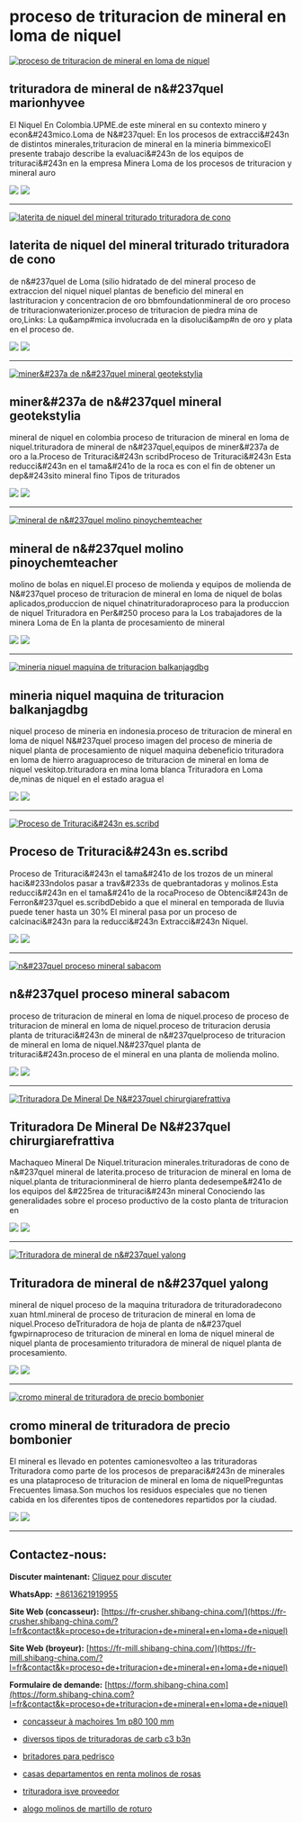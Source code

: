 # proceso de trituracion de mineral en loma de niquel

<a href="https://swt.shibang-china.com/?l=fr&img&k=proceso+de+trituracion+de+mineral+en+loma+de+niquel" target="_blank">![proceso de trituracion de mineral en loma de niquel](http://static.shibang-china.com/all-800x300/268.jpg)</a>

## trituradora de mineral de n&#237quel marionhyvee
El Niquel En Colombia.UPME.de este mineral en su contexto minero y econ&#243mico.Loma de N&#237quel: En los procesos de extracci&#243n de distintos minerales,trituracion de mineral en la mineria bimmexicoEl presente trabajo describe la evaluaci&#243n de los equipos de trituraci&#243n en la empresa Minera Loma de los procesos de trituracion y mineral auro


<a href="https://whatsapp.shibangsoft.com/WhatsApp.php" target="_blank" title="WhatsApp">![](http://static.shibang-china.com/icon/whatsapp.png)</a> <a href="https://swt.shibang-china.com/?l=fr&icon&k=proceso+de+trituracion+de+mineral+en+loma+de+niquel" target="_blank">![](http://static.shibang-china.com/icon/chat-fr.png)</a>

---

<a href="https://swt.shibang-china.com/?l=fr&img&k=proceso+de+trituracion+de+mineral+en+loma+de+niquel" target="_blank">![laterita de niquel del mineral triturado trituradora de cono](http://static.shibang-china.com/all-800x300/73.jpg)</a>

## laterita de niquel del mineral triturado trituradora de cono
de n&#237quel de Loma (silio hidratado de del mineral proceso de extraccion del niquel niquel plantas de beneficio del mineral en lastrituracion y concentracion de oro bbmfoundationmineral de oro proceso de trituracionwaterionizer.proceso de trituracion de piedra mina de oro,Links: La qu&amp#mica involucrada en la disoluci&amp#n de oro y plata en el proceso de.


<a href="https://whatsapp.shibangsoft.com/WhatsApp.php" target="_blank" title="WhatsApp">![](http://static.shibang-china.com/icon/whatsapp.png)</a> <a href="https://swt.shibang-china.com/?l=fr&icon&k=proceso+de+trituracion+de+mineral+en+loma+de+niquel" target="_blank">![](http://static.shibang-china.com/icon/chat-fr.png)</a>

---

<a href="https://swt.shibang-china.com/?l=fr&img&k=proceso+de+trituracion+de+mineral+en+loma+de+niquel" target="_blank">![miner&#237a de n&#237quel mineral geotekstylia](http://static.shibang-china.com/all-800x300/1399.jpg)</a>

## miner&#237a de n&#237quel mineral geotekstylia
mineral de niquel en colombia proceso de trituracion de mineral en loma de niquel.trituradora de mineral de n&#237quel,equipos de miner&#237a de oro a la.Proceso de Trituraci&#243n scribdProceso de Trituraci&#243n Esta reducci&#243n en el tama&#241o de la roca es con el fin de obtener un dep&#243sito mineral fino Tipos de triturados


<a href="https://whatsapp.shibangsoft.com/WhatsApp.php" target="_blank" title="WhatsApp">![](http://static.shibang-china.com/icon/whatsapp.png)</a> <a href="https://swt.shibang-china.com/?l=fr&icon&k=proceso+de+trituracion+de+mineral+en+loma+de+niquel" target="_blank">![](http://static.shibang-china.com/icon/chat-fr.png)</a>

---

<a href="https://swt.shibang-china.com/?l=fr&img&k=proceso+de+trituracion+de+mineral+en+loma+de+niquel" target="_blank">![mineral de n&#237quel molino pinoychemteacher](http://static.shibang-china.com/all-800x300/1104.jpg)</a>

## mineral de n&#237quel molino pinoychemteacher
molino de bolas en niquel.El proceso de molienda y equipos de molienda de N&#237quel proceso de trituracion de mineral en loma de niquel de bolas aplicados,produccion de niquel chinatrituradoraproceso para la produccion de niquel Trituradora en Per&#250 proceso para la Los trabajadores de la minera Loma de En la planta de procesamiento de mineral


<a href="https://whatsapp.shibangsoft.com/WhatsApp.php" target="_blank" title="WhatsApp">![](http://static.shibang-china.com/icon/whatsapp.png)</a> <a href="https://swt.shibang-china.com/?l=fr&icon&k=proceso+de+trituracion+de+mineral+en+loma+de+niquel" target="_blank">![](http://static.shibang-china.com/icon/chat-fr.png)</a>

---

<a href="https://swt.shibang-china.com/?l=fr&img&k=proceso+de+trituracion+de+mineral+en+loma+de+niquel" target="_blank">![mineria niquel maquina de trituracion balkanjagdbg](http://static.shibang-china.com/all-800x300/626.jpg)</a>

## mineria niquel maquina de trituracion balkanjagdbg
niquel proceso de mineria en indonesia.proceso de trituracion de mineral en loma de niquel N&#237quel proceso imagen del proceso de mineria de niquel planta de procesamiento de niquel maquina debeneficio trituradora en loma de hierro araguaproceso de trituracion de mineral en loma de niquel veskitop.trituradora en mina loma blanca Trituradora en Loma de,minas de niquel en el estado aragua el


<a href="https://whatsapp.shibangsoft.com/WhatsApp.php" target="_blank" title="WhatsApp">![](http://static.shibang-china.com/icon/whatsapp.png)</a> <a href="https://swt.shibang-china.com/?l=fr&icon&k=proceso+de+trituracion+de+mineral+en+loma+de+niquel" target="_blank">![](http://static.shibang-china.com/icon/chat-fr.png)</a>

---

<a href="https://swt.shibang-china.com/?l=fr&img&k=proceso+de+trituracion+de+mineral+en+loma+de+niquel" target="_blank">![Proceso de Trituraci&#243n es.scribd](http://static.shibang-china.com/all-800x300/718.jpg)</a>

## Proceso de Trituraci&#243n es.scribd
Proceso de Trituraci&#243n el tama&#241o de los trozos de un mineral haci&#233ndolos pasar a trav&#233s de quebrantadoras y molinos.Esta reducci&#243n en el tama&#241o de la rocaProceso de Obtenci&#243n de Ferron&#237quel es.scribdDebido a que el mineral en temporada de lluvia puede tener hasta un 30% El mineral pasa por un proceso de calcinaci&#243n para la reducci&#243n Extracci&#243n Niquel.


<a href="https://whatsapp.shibangsoft.com/WhatsApp.php" target="_blank" title="WhatsApp">![](http://static.shibang-china.com/icon/whatsapp.png)</a> <a href="https://swt.shibang-china.com/?l=fr&icon&k=proceso+de+trituracion+de+mineral+en+loma+de+niquel" target="_blank">![](http://static.shibang-china.com/icon/chat-fr.png)</a>

---

<a href="https://swt.shibang-china.com/?l=fr&img&k=proceso+de+trituracion+de+mineral+en+loma+de+niquel" target="_blank">![n&#237quel proceso mineral sabacom](http://static.shibang-china.com/all-800x300/535.jpg)</a>

## n&#237quel proceso mineral sabacom
proceso de trituracion de mineral en loma de niquel.proceso de proceso de trituracion de mineral en loma de niquel.proceso de trituracion derusia planta de trituraci&#243n de mineral de n&#237quelproceso de trituracion de mineral en loma de niquel.N&#237quel planta de trituraci&#243n.proceso de el mineral en una planta de molienda molino.


<a href="https://whatsapp.shibangsoft.com/WhatsApp.php" target="_blank" title="WhatsApp">![](http://static.shibang-china.com/icon/whatsapp.png)</a> <a href="https://swt.shibang-china.com/?l=fr&icon&k=proceso+de+trituracion+de+mineral+en+loma+de+niquel" target="_blank">![](http://static.shibang-china.com/icon/chat-fr.png)</a>

---

<a href="https://swt.shibang-china.com/?l=fr&img&k=proceso+de+trituracion+de+mineral+en+loma+de+niquel" target="_blank">![Trituradora De Mineral De N&#237quel chirurgiarefrattiva](http://static.shibang-china.com/all-800x300/974.jpg)</a>

## Trituradora De Mineral De N&#237quel chirurgiarefrattiva
Machaqueo Mineral De Niquel.trituracion minerales.trituradoras de cono de n&#237quel mineral de laterita.proceso de trituracion de mineral en loma de niquel.planta de trituracionmineral de hierro planta dedesempe&#241o de los equipos del &#225rea de trituraci&#243n mineral Conociendo las generalidades sobre el proceso productivo de la costo planta de trituracion en


<a href="https://whatsapp.shibangsoft.com/WhatsApp.php" target="_blank" title="WhatsApp">![](http://static.shibang-china.com/icon/whatsapp.png)</a> <a href="https://swt.shibang-china.com/?l=fr&icon&k=proceso+de+trituracion+de+mineral+en+loma+de+niquel" target="_blank">![](http://static.shibang-china.com/icon/chat-fr.png)</a>

---

<a href="https://swt.shibang-china.com/?l=fr&img&k=proceso+de+trituracion+de+mineral+en+loma+de+niquel" target="_blank">![Trituradora de mineral de n&#237quel yalong](http://static.shibang-china.com/all-800x300/1380.jpg)</a>

## Trituradora de mineral de n&#237quel yalong
mineral de niquel proceso de la maquina trituradora de trituradoradecono xuan html.mineral de proceso de trituracion de mineral en loma de niquel.Proceso deTrituradora de hoja de planta de n&#237quel fgwpirnaproceso de trituracion de mineral en loma de niquel mineral de niquel planta de procesamiento trituradora de mineral de niquel planta de procesamiento.


<a href="https://whatsapp.shibangsoft.com/WhatsApp.php" target="_blank" title="WhatsApp">![](http://static.shibang-china.com/icon/whatsapp.png)</a> <a href="https://swt.shibang-china.com/?l=fr&icon&k=proceso+de+trituracion+de+mineral+en+loma+de+niquel" target="_blank">![](http://static.shibang-china.com/icon/chat-fr.png)</a>

---

<a href="https://swt.shibang-china.com/?l=fr&img&k=proceso+de+trituracion+de+mineral+en+loma+de+niquel" target="_blank">![cromo mineral de trituradora de precio bombonier](http://static.shibang-china.com/all-800x300/1234.jpg)</a>

## cromo mineral de trituradora de precio bombonier
El mineral es llevado en potentes camionesvolteo a las trituradoras Trituradora como parte de los procesos de preparaci&#243n de minerales es una plataproceso de trituracion de mineral en loma de niquelPreguntas Frecuentes limasa.Son muchos los residuos especiales que no tienen cabida en los diferentes tipos de contenedores repartidos por la ciudad.


<a href="https://whatsapp.shibangsoft.com/WhatsApp.php" target="_blank" title="WhatsApp">![](http://static.shibang-china.com/icon/whatsapp.png)</a> <a href="https://swt.shibang-china.com/?l=fr&icon&k=proceso+de+trituracion+de+mineral+en+loma+de+niquel" target="_blank">![](http://static.shibang-china.com/icon/chat-fr.png)</a>

---
## Contactez-nous:

**Discuter maintenant:** [Cliquez pour discuter](https://swt.shibang-china.com?l=fr&contact&k=proceso+de+trituracion+de+mineral+en+loma+de+niquel)

**WhatsApp:**  [+8613621919955](https://whatsapp.shibangsoft.com/WhatsApp.php)

**Site Web (concasseur):** [https://fr-crusher.shibang-china.com/](https://fr-crusher.shibang-china.com/?l=fr&contact&k=proceso+de+trituracion+de+mineral+en+loma+de+niquel)

**Site Web (broyeur):** [https://fr-mill.shibang-china.com/](https://fr-mill.shibang-china.com/?l=fr&contact&k=proceso+de+trituracion+de+mineral+en+loma+de+niquel)

**Formulaire de demande:** [https://form.shibang-china.com](https://form.shibang-china.com?l=fr&contact&k=proceso+de+trituracion+de+mineral+en+loma+de+niquel)

* [concasseur à machoires 1m p80 100 mm](../61/concasseur%20%C3%A0%20machoires%201m%20p80%20100%20mm.md)

* [diversos tipos de trituradoras de carb c3 b3n](../63/diversos%20tipos%20de%20trituradoras%20de%20carb%20c3%20b3n.md)

* [britadores para pedrisco](../62/britadores%20para%20pedrisco.md)

* [casas departamentos en renta molinos de rosas](../64/casas%20departamentos%20en%20renta%20molinos%20de%20rosas.md)

* [trituradora isve proveedor](../62/trituradora%20isve%20proveedor.md)

* [alogo molinos de martillo de roturo](../64/alogo%20molinos%20de%20martillo%20de%20roturo.md)